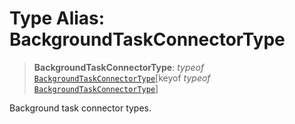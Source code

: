 # Type Alias: BackgroundTaskConnectorType

> **BackgroundTaskConnectorType**: *typeof* [`BackgroundTaskConnectorType`](../variables/BackgroundTaskConnectorType.md)\[keyof *typeof* [`BackgroundTaskConnectorType`](../variables/BackgroundTaskConnectorType.md)\]

Background task connector types.
